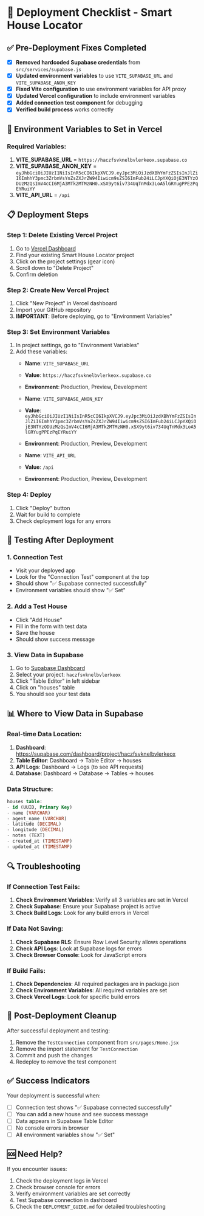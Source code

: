 # 🚀 Deployment Checklist - Smart House Locator

## ✅ Pre-Deployment Fixes Completed

- [x] **Removed hardcoded Supabase credentials** from `src/services/supabase.js`
- [x] **Updated environment variables** to use `VITE_SUPABASE_URL` and `VITE_SUPABASE_ANON_KEY`
- [x] **Fixed Vite configuration** to use environment variables for API proxy
- [x] **Updated Vercel configuration** to include environment variables
- [x] **Added connection test component** for debugging
- [x] **Verified build process** works correctly

## 🔧 Environment Variables to Set in Vercel

### Required Variables:
1. **VITE_SUPABASE_URL** = `https://haczfsvknelbvlerkeox.supabase.co`
2. **VITE_SUPABASE_ANON_KEY** = `eyJhbGciOiJIUzI1NiIsInR5cCI6IkpXVCJ9.eyJpc3MiOiJzdXBhYmFzZSIsInJlZiI6ImhhY3pmc3ZrbmVsYnZsZXJrZW94Iiwicm9sZSI6ImFub24iLCJpYXQiOjE3NTYzODUzMzQsImV4cCI6MjA3MTk2MTMzNH0.xSX9yt6iv734UqTnMdx3LoA5lGRYugPPEzPqEYRuiYY`
3. **VITE_API_URL** = `/api`

## 📋 Deployment Steps

### Step 1: Delete Existing Vercel Project
1. Go to [Vercel Dashboard](https://vercel.com/dashboard)
2. Find your existing Smart House Locator project
3. Click on the project settings (gear icon)
4. Scroll down to "Delete Project"
5. Confirm deletion

### Step 2: Create New Vercel Project
1. Click "New Project" in Vercel dashboard
2. Import your GitHub repository
3. **IMPORTANT**: Before deploying, go to "Environment Variables"

### Step 3: Set Environment Variables
1. In project settings, go to "Environment Variables"
2. Add these variables:
   - **Name**: `VITE_SUPABASE_URL`
   - **Value**: `https://haczfsvknelbvlerkeox.supabase.co`
   - **Environment**: Production, Preview, Development

   - **Name**: `VITE_SUPABASE_ANON_KEY`
   - **Value**: `eyJhbGciOiJIUzI1NiIsInR5cCI6IkpXVCJ9.eyJpc3MiOiJzdXBhYmFzZSIsInJlZiI6ImhhY3pmc3ZrbmVsYnZsZXJrZW94Iiwicm9sZSI6ImFub24iLCJpYXQiOjE3NTYzODUzMzQsImV4cCI6MjA3MTk2MTMzNH0.xSX9yt6iv734UqTnMdx3LoA5lGRYugPPEzPqEYRuiYY`
   - **Environment**: Production, Preview, Development

   - **Name**: `VITE_API_URL`
   - **Value**: `/api`
   - **Environment**: Production, Preview, Development

### Step 4: Deploy
1. Click "Deploy" button
2. Wait for build to complete
3. Check deployment logs for any errors

## 🧪 Testing After Deployment

### 1. Connection Test
- Visit your deployed app
- Look for the "Connection Test" component at the top
- Should show "✅ Supabase connected successfully"
- Environment variables should show "✅ Set"

### 2. Add a Test House
- Click "Add House"
- Fill in the form with test data
- Save the house
- Should show success message

### 3. View Data in Supabase
1. Go to [Supabase Dashboard](https://supabase.com/dashboard)
2. Select your project: `haczfsvknelbvlerkeox`
3. Click "Table Editor" in left sidebar
4. Click on "houses" table
5. You should see your test data

## 📊 Where to View Data in Supabase

### Real-time Data Location:
1. **Dashboard**: https://supabase.com/dashboard/project/haczfsvknelbvlerkeox
2. **Table Editor**: Dashboard → Table Editor → houses
3. **API Logs**: Dashboard → Logs (to see API requests)
4. **Database**: Dashboard → Database → Tables → houses

### Data Structure:
```sql
houses table:
- id (UUID, Primary Key)
- name (VARCHAR)
- agent_name (VARCHAR)
- latitude (DECIMAL)
- longitude (DECIMAL)
- notes (TEXT)
- created_at (TIMESTAMP)
- updated_at (TIMESTAMP)
```

## 🔍 Troubleshooting

### If Connection Test Fails:
1. **Check Environment Variables**: Verify all 3 variables are set in Vercel
2. **Check Supabase**: Ensure your Supabase project is active
3. **Check Build Logs**: Look for any build errors in Vercel

### If Data Not Saving:
1. **Check Supabase RLS**: Ensure Row Level Security allows operations
2. **Check API Logs**: Look at Supabase logs for errors
3. **Check Browser Console**: Look for JavaScript errors

### If Build Fails:
1. **Check Dependencies**: All required packages are in package.json
2. **Check Environment Variables**: All required variables are set
3. **Check Vercel Logs**: Look for specific build errors

## 🧹 Post-Deployment Cleanup

After successful deployment and testing:
1. Remove the `TestConnection` component from `src/pages/Home.jsx`
2. Remove the import statement for `TestConnection`
3. Commit and push the changes
4. Redeploy to remove the test component

## ✅ Success Indicators

Your deployment is successful when:
- [ ] Connection test shows "✅ Supabase connected successfully"
- [ ] You can add a new house and see success message
- [ ] Data appears in Supabase Table Editor
- [ ] No console errors in browser
- [ ] All environment variables show "✅ Set"

## 🆘 Need Help?

If you encounter issues:
1. Check the deployment logs in Vercel
2. Check browser console for errors
3. Verify environment variables are set correctly
4. Test Supabase connection in dashboard
5. Check the `DEPLOYMENT_GUIDE.md` for detailed troubleshooting
